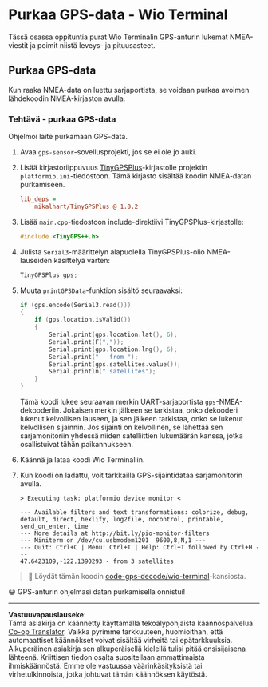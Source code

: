 <!--
CO_OP_TRANSLATOR_METADATA:
{
  "original_hash": "fbbcf96a9b63ccd661db98bbf854bb06",
  "translation_date": "2025-08-27T22:56:07+00:00",
  "source_file": "3-transport/lessons/1-location-tracking/wio-terminal-gps-decode.md",
  "language_code": "fi"
}
-->
# Purkaa GPS-data - Wio Terminal

Tässä osassa oppituntia purat Wio Terminalin GPS-anturin lukemat NMEA-viestit ja poimit niistä leveys- ja pituusasteet.

## Purkaa GPS-data

Kun raaka NMEA-data on luettu sarjaportista, se voidaan purkaa avoimen lähdekoodin NMEA-kirjaston avulla.

### Tehtävä - purkaa GPS-data

Ohjelmoi laite purkamaan GPS-data.

1. Avaa `gps-sensor`-sovellusprojekti, jos se ei ole jo auki.

1. Lisää kirjastoriippuvuus [TinyGPSPlus](https://github.com/mikalhart/TinyGPSPlus)-kirjastolle projektin `platformio.ini`-tiedostoon. Tämä kirjasto sisältää koodin NMEA-datan purkamiseen.

    ```ini
    lib_deps =
        mikalhart/TinyGPSPlus @ 1.0.2
    ```

1. Lisää `main.cpp`-tiedostoon include-direktiivi TinyGPSPlus-kirjastolle:

    ```cpp
    #include <TinyGPS++.h>
    ```

1. Julista `Serial3`-määrittelyn alapuolella TinyGPSPlus-olio NMEA-lauseiden käsittelyä varten:

    ```cpp
    TinyGPSPlus gps;
    ```

1. Muuta `printGPSData`-funktion sisältö seuraavaksi:

    ```cpp
    if (gps.encode(Serial3.read()))
    {
        if (gps.location.isValid())
        {
            Serial.print(gps.location.lat(), 6);
            Serial.print(F(","));
            Serial.print(gps.location.lng(), 6);
            Serial.print(" - from ");
            Serial.print(gps.satellites.value());
            Serial.println(" satellites");
        }
    }
    ```

    Tämä koodi lukee seuraavan merkin UART-sarjaportista `gps`-NMEA-dekooderiin. Jokaisen merkin jälkeen se tarkistaa, onko dekooderi lukenut kelvollisen lauseen, ja sen jälkeen tarkistaa, onko se lukenut kelvollisen sijainnin. Jos sijainti on kelvollinen, se lähettää sen sarjamonitoriin yhdessä niiden satelliittien lukumäärän kanssa, jotka osallistuivat tähän paikannukseen.

1. Käännä ja lataa koodi Wio Terminaliin.

1. Kun koodi on ladattu, voit tarkkailla GPS-sijaintidataa sarjamonitorin avulla.

    ```output
    > Executing task: platformio device monitor <
    
    --- Available filters and text transformations: colorize, debug, default, direct, hexlify, log2file, nocontrol, printable, send_on_enter, time
    --- More details at http://bit.ly/pio-monitor-filters
    --- Miniterm on /dev/cu.usbmodem1201  9600,8,N,1 ---
    --- Quit: Ctrl+C | Menu: Ctrl+T | Help: Ctrl+T followed by Ctrl+H ---
    47.6423109,-122.1390293 - from 3 satellites
    ```

> 💁 Löydät tämän koodin [code-gps-decode/wio-terminal](../../../../../3-transport/lessons/1-location-tracking/code-gps-decode/wio-terminal)-kansiosta.

😀 GPS-anturin ohjelmasi datan purkamisella onnistui!

---

**Vastuuvapauslauseke**:  
Tämä asiakirja on käännetty käyttämällä tekoälypohjaista käännöspalvelua [Co-op Translator](https://github.com/Azure/co-op-translator). Vaikka pyrimme tarkkuuteen, huomioithan, että automaattiset käännökset voivat sisältää virheitä tai epätarkkuuksia. Alkuperäinen asiakirja sen alkuperäisellä kielellä tulisi pitää ensisijaisena lähteenä. Kriittisen tiedon osalta suositellaan ammattimaista ihmiskäännöstä. Emme ole vastuussa väärinkäsityksistä tai virhetulkinnoista, jotka johtuvat tämän käännöksen käytöstä.